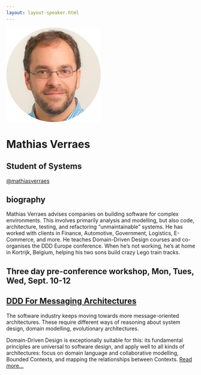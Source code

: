 ```yaml
---
layout: layout-speaker.html
---
```


<div class="container section featured-speaker">
  <div class="row">
    <div class="col-xs-12 col-sm-2 img-container">
      <img class="speaker-page-img" src="../img/speakers/Mathias-Verraes-ON.png">
    </div>
    <div class="col-xs-12 col-sm-10 copy-container">
    <h1 class="speaker-header">Mathias Verraes</h1>
    <h2 class="speaker-subtitle">Student of Systems</h2>
    <p class="copy"><a class="speaker-handle" href="https://twitter.com/mathiasverraes" target="_blank">@mathiasverraes</a></p>
    <h2 class="speaker-subheader"><strong>biography</strong></h2>
    <p class="copy">Mathias Verraes advises companies on building software for complex environments. This involves primarily analysis and modelling, but also code, architecture, testing, and refactoring “unmaintainable” systems. He has worked with clients in Finance, Automotive, Government, Logistics, E-Commerce, and more. He teaches Domain-Driven Design courses and co-organises the DDD Europe conference. When he’s not working, he’s at home in Kortrijk, Belgium, helping his two sons build crazy Lego train tracks.</p>
    <h2 class="speaker-subheader">Three day pre-conference workshop, Mon, Tues, Wed, Sept. 10-12</h2>
    <h2 class="speaker-subheader"><a href="../workshops/ddd-for-messaging-architectures.html">DDD For Messaging Architectures</a></h2>
    <p class="copy">The software industry keeps moving towards more message-oriented architectures. These require different ways of reasoning about system design, domain modelling, evolutionary architectures.</p>
    <p class="copy">Domain-Driven Design is exceptionally suitable for this: its fundamental principles are universal to software design, and apply well to all kinds of architectures: focus on domain language and collaborative modelling, Bounded Contexts, and mapping the relationships between Contexts. <a href="../workshops/ddd-for-messaging-architectures.html">Read more...</a></p>
      <!--<a class="btn" href="https://ti.to/explore-ddd-conference/2017">Buy Tickets</a>-->
    </div>
  </div>
</div>